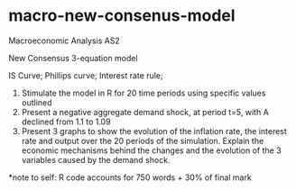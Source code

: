 # macro-new-consenus-model

Macroeconomic Analysis AS2

New Consensus 3-equation model

IS Curve;
Phillips curve;
Interest rate rule;

1) Stimulate the model in R for 20 time periods using specific values outlined
2) Present a negative aggregate demand shock, at period t=5, with A declined from 1.1 to 1.09
3) Present 3 graphs to show the evolution of the inflation rate, the interest rate and output over the 20 periods of the simulation. Explain the economic mechanisms behind the changes and the evolution of the 3 variables caused by the demand shock. 

*note to self: R code accounts for 750 words + 30% of final mark

